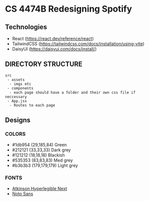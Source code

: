 # CS 4474B Redesigning Spotify

## Technologies
- React (https://react.dev/reference/react)
- TailwindCSS (https://tailwindcss.com/docs/installation/using-vite)
- DaisyUI (https://daisyui.com/docs/install/)

## DIRECTORY STRUCTURE
```
src
 - assets
  - imgs etc
 - components
  - each page should have a folder and their own css file if neccessary
 - App.jsx
  - Routes to each page
```

## Designs
### COLORS
- #1db954	(29,185,84) Green
- #212121	(33,33,33)  Dark grey
- #121212	(18,18,18) Blackish
- #535353	(83,83,83)  Med grey
- #b3b3b3	(179,179,179) Light grey

### FONTS
- [Atkinson Hyperlegible Next](https://fonts.google.com/specimen/Atkinson+Hyperlegible+Next)
- [Noto Sans](https://fonts.google.com/noto/specimen/Noto+Sans)

